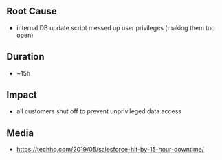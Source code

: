 ## Root Cause

- internal DB update script messed up user privileges (making them too open)

## Duration

- ~15h

## Impact

- all customers shut off to prevent unprivileged data access

## Media

- https://techhq.com/2019/05/salesforce-hit-by-15-hour-downtime/
